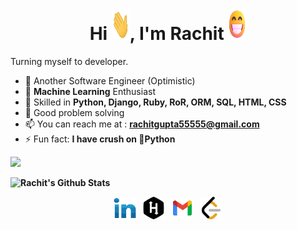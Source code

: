 <h4 align="center"> 
  
<h1 align="center">Hi <img src="pics/Hi.gif" width="29px" height="50px"/>, I'm Rachit <img src="pics/smiling.gif" width="29px" height="50px"/></h1>
Turning myself to developer.

- 🔭 Another Software Engineer (Optimistic)
- 🌱 <strong>Machine Learning</strong> Enthusiast
- 🤵 Skilled in <strong>Python, Django, Ruby, RoR, ORM, SQL, HTML, CSS</strong>
- 🤴 Good problem solving
- 📫 You can reach me at : <strong>rachitgupta55555@gmail.com </strong>
- ⚡ Fun fact: <strong>I have crush on 🐍Python<strong>
  
<a href="https://github.com/rachit44"><img src="https://komarev.com/ghpvc/?username=rachit44&color=dc143c&style=plastic"></a>
  
![Rachit's Github Stats](https://github-readme-stats.vercel.app/api?username=rachit44&hide=issues&count_private=true&show_icons=true&theme=calm)

<p align="left">
<div class="footer" id="top3">
  <center> 
   <a href="https://www.linkedin.com/in/rachit-gupta-477b3611b/" class="pics"><img src="pics/linkedin.svg" height="36vh"></a>&nbsp;&nbsp;
   <a href="https://www.hackerrank.com/rachitJaiGupta?hr_r=1" class="pics"><img src="pics/hackerrank.svg" height="36vh"></a>&nbsp;&nbsp;
  <a href="https://mail.google.com/mail/?view=cm&fs=1&tf=1&to=rachitgupta55555@gmail.com" class="pics"><img src="pics/gmail (1).svg" height="36vh"></a>&nbsp;&nbsp;
  <a href="https://leetcode.com/u/rachit44" class="pics"><img src="pics/leetcode.webp" height=36vh"></a>
  </div>
</p>
